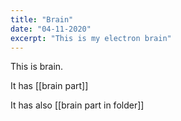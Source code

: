 ```yaml
---
title: "Brain"
date: "04-11-2020"
excerpt: "This is my electron brain"
---
```


This is brain.

It has [[brain part]]

It has also [[brain part in folder]]